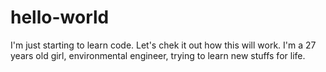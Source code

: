 # hello-world
I'm just starting to learn code. Let's chek it out how this will work.
I'm a 27 years old girl, environmental engineer, trying to learn new stuffs for life.
